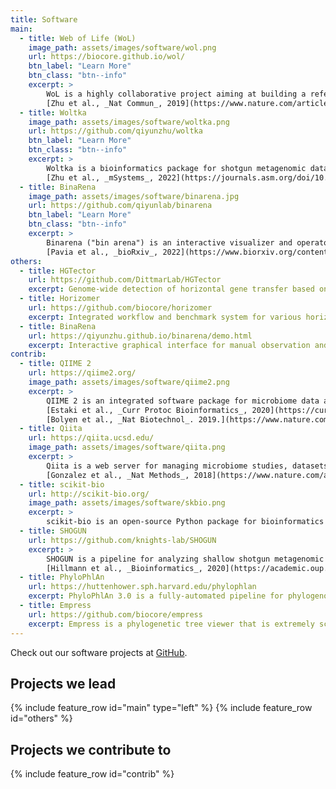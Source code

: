 ```yaml
---
title: Software
main:
  - title: Web of Life (WoL)
    image_path: assets/images/software/wol.png
    url: https://biocore.github.io/wol/
    btn_label: "Learn More"
    btn_class: "btn--info"
    excerpt: >
        WoL is a highly collaborative project aiming at building a reference phylogeny which accurately defines the evolutionary relationships among all microbes. In Phase I of the project, we built a phylogeny of 10,575 genomes using 381 marker genes, making this the single largest dataset upon which de novo phylogenetic trees have been built, yet the bioinformatic approaches we adopted or invented are significantly more robust than previous works. We made the resource publicly available to benefit the research community. It means to serve as a reference for researchers to explore the evolution and diversity of microbes, and to improve the study of microbial communities. <br/><br/>
        [Zhu et al., _Nat Commun_, 2019](https://www.nature.com/articles/s41467-019-13443-4)
  - title: Woltka
    image_path: assets/images/software/woltka.png
    url: https://github.com/qiyunzhu/woltka
    btn_label: "Learn More"
    btn_class: "btn--info"
    excerpt: >
        Woltka is a bioinformatics package for shotgun metagenomic data analysis. It highlights: 1) fine-grain community ecology featuring individual reference genomes; 2) tree-based, rank-free classification to maximize resolution and flexibility; 3) combined taxonomic & functional analysis through one alignment to ensure consistency and accuracy. It takes full advantage of, but not limited by, the [WoL](https://biocore.github.io/wol/) reference phylogeny. It comes with an interface for the [QIIME 2](https://qiime2.org/) package, and has been integrated into the [Qiita](https://qiita.ucsd.edu/) web server. <br/><br/>
        [Zhu et al., _mSystems_, 2022](https://journals.asm.org/doi/10.1128/msystems.00167-22)
  - title: BinaRena
    image_path: assets/images/software/binarena.jpg
    url: https://github.com/qiyunlab/binarena
    btn_label: "Learn More"
    btn_class: "btn--info"
    excerpt: >
        Binarena ("bin arena") is an interactive visualizer and operator of metagenomic contigs to facilitate discovery of biological patterns and recovery of metagenome-assembled genomes (MAGs). It is dedicated to **human-guided** research in order to complement algorithmic workflows. It is engineered with a strong focus on human factors, letting the user conveniently observe various characteristics of large metagenomic datasets, efficiently manipulate contig-bin assignments, and calculate bin quality metrics in real time. BinaRena is an installation-free, client-end web application. Here is a [live demo](https://qiyunlab.github.io/binarena/demo.html). <br/><br/>
        [Pavia et al., _bioRxiv_, 2022](https://www.biorxiv.org/content/10.1101/2022.06.28.498025v1)
others:
  - title: HGTector
    url: https://github.com/DittmarLab/HGTector
    excerpt: Genome-wide detection of horizontal gene transfer based on BLAST hit distribution statistics.
  - title: Horizomer
    url: https://github.com/biocore/horizomer
    excerpt: Integrated workflow and benchmark system for various horizontal gene transfer prediction tools.
  - title: BinaRena
    url: https://qiyunzhu.github.io/binarena/demo.html
    excerpt: Interactive graphical interface for manual observation and binning of metagenomic contigs.
contrib:
  - title: QIIME 2
    url: https://qiime2.org/
    image_path: assets/images/software/qiime2.png
    excerpt: >
        QIIME 2 is an integrated software package for microbiome data analysis. It provides a complete and flexible solution from raw sequencing data to publication-grade tables and figures. It highlights transparent and reproducible science. It has been the most widely-used bioinformatics tool in the field of microbiomics. <br/><br/>
        [Estaki et al., _Curr Protoc Bioinformatics_, 2020](https://currentprotocols.onlinelibrary.wiley.com/doi/full/10.1002/cpbi.100) <br/>
        [Bolyen et al., _Nat Biotechnol_. 2019.](https://www.nature.com/articles/s41587-019-0209-9)
  - title: Qiita
    url: https://qiita.ucsd.edu/
    image_path: assets/images/software/qiita.png
    excerpt: >
        Qiita is a web server for managing microbiome studies, datasets and analyses. It implements a wide range of state-of-the-art programs and databases for the analysis of amplicon, metagenomic and metabolomic data. It enables meta-analysis of an extremely large volume of datasets across many studies. <br />
        [Gonzalez et al., _Nat Methods_, 2018](https://www.nature.com/articles/s41592-018-0141-9)
  - title: scikit-bio
    url: http://scikit-bio.org/
    image_path: assets/images/software/skbio.png
    excerpt: >
        scikit-bio is an open-source Python package for bioinformatics researchers and developers. It provides algorithms and data structures for sequence alignments, phylogenetic trees, distance matrices, ordinations and diversity metrics. It powers QIIME 2, Qiita and multiple other bioinformatics tools.
  - title: SHOGUN
    url: https://github.com/knights-lab/SHOGUN
    excerpt: >
        SHOGUN is a pipeline for analyzing shallow shotgun metagenomic sequencig data, which is more afforable than deep sequencing whereas advantageous over amplicon sequencing. <br />
        [Hillmann et al., _Bioinformatics_, 2020](https://academic.oup.com/bioinformatics/article-abstract/36/13/4088/5828930)
  - title: PhyloPhlAn
    url: https://huttenhower.sph.harvard.edu/phylophlan
    excerpt: PhyloPhlAn 3.0 is a fully-automated pipeline for phylogenomic reconstruction and insertion of microbial genomes and metagenomes. <br />[Asnicar et al., _Nat Commun_, 2020](https://www.nature.com/articles/s41467-020-16366-7)
  - title: Empress
    url: https://github.com/biocore/empress
    excerpt: Empress is a phylogenetic tree viewer that is extremely scalable (can display 1m+ taxa simultaneously) and is interactive with the QIIME 2 ecosystem to facilitate microbial community studies.
---
```


Check out our software projects at <i class='fab fa-github fa-lg'></i> [GitHub](https://github.com/qiyunlab/).

## Projects we lead

{% include feature_row id="main" type="left" %}
{% include feature_row id="others" %}

## Projects we contribute to

{% include feature_row id="contrib" %}

<!-- Note: feature images should be 640x426 px. -->
